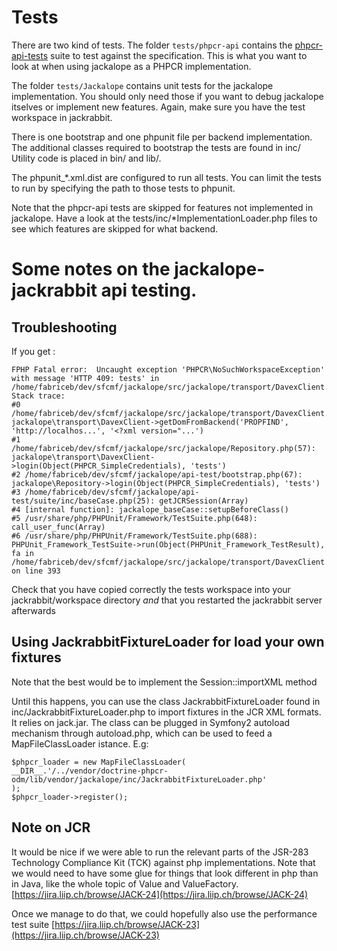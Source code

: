 # Tests

There are two kind of tests. The folder ``tests/phpcr-api`` contains the
[phpcr-api-tests](https://github.com/phpcr/phpcr-api-tests/) suite to test
against the specification. This is what you want to look at when using
jackalope as a PHPCR implementation.

The folder ``tests/Jackalope`` contains unit tests for the jackalope
implementation. You should only need those if you want to debug jackalope
itselves or implement new features. Again, make sure you have the test
workspace in jackrabbit.


There is one bootstrap and one phpunit file per backend implementation.
The additional classes required to bootstrap the tests are found in inc/
Utility code is placed in bin/ and lib/.


The phpunit_*.xml.dist are configured to run all tests. You can limit the tests
to run by specifying the path to those tests to phpunit.

Note that the phpcr-api tests are skipped for features not implemented in
jackalope. Have a look at the tests/inc/*ImplementationLoader.php files to see
which features are skipped for what backend.


# Some notes on the jackalope-jackrabbit api testing.

## Troubleshooting

If you get :

    FPHP Fatal error:  Uncaught exception 'PHPCR\NoSuchWorkspaceException' with message 'HTTP 409: tests' in /home/fabriceb/dev/sfcmf/jackalope/src/jackalope/transport/DavexClient.php:393
    Stack trace:
    #0 /home/fabriceb/dev/sfcmf/jackalope/src/jackalope/transport/DavexClient.php(104): jackalope\transport\DavexClient->getDomFromBackend('PROPFIND', 'http://localhos...', '<?xml version="...')
    #1 /home/fabriceb/dev/sfcmf/jackalope/src/jackalope/Repository.php(57): jackalope\transport\DavexClient->login(Object(PHPCR_SimpleCredentials), 'tests')
    #2 /home/fabriceb/dev/sfcmf/jackalope/api-test/bootstrap.php(67): jackalope\Repository->login(Object(PHPCR_SimpleCredentials), 'tests')
    #3 /home/fabriceb/dev/sfcmf/jackalope/api-test/suite/inc/baseCase.php(25): getJCRSession(Array)
    #4 [internal function]: jackalope_baseCase::setupBeforeClass()
    #5 /usr/share/php/PHPUnit/Framework/TestSuite.php(648): call_user_func(Array)
    #6 /usr/share/php/PHPUnit/Framework/TestSuite.php(688): PHPUnit_Framework_TestSuite->run(Object(PHPUnit_Framework_TestResult), fa in /home/fabriceb/dev/sfcmf/jackalope/src/jackalope/transport/DavexClient.php on line 393

Check that you have copied correctly the tests workspace into your jackrabbit/workspace directory *and* that you restarted the jackrabbit server afterwards


## Using JackrabbitFixtureLoader for load your own fixtures

Note that the best would be to implement the Session::importXML method

Until this happens, you can use the class JackrabbitFixtureLoader found in
inc/JackrabbitFixtureLoader.php to import fixtures in the JCR XML formats.
It relies on jack.jar. The class can be plugged in Symfony2 autoload mechanism
through autoload.php, which can be used to feed a MapFileClassLoader istance. E.g:


    $phpcr_loader = new MapFileClassLoader(
    __DIR__.'/../vendor/doctrine-phpcr-odm/lib/vendor/jackalope/inc/JackrabbitFixtureLoader.php'
    );
    $phpcr_loader->register();


## Note on JCR

It would be nice if we were able to run the relevant parts of the JSR-283
Technology Compliance Kit (TCK) against php implementations. Note that we would
need to have some glue for things that look different in php than in Java, like
the whole topic of Value and ValueFactory.
[https://jira.liip.ch/browse/JACK-24](https://jira.liip.ch/browse/JACK-24)

Once we manage to do that, we could hopefully also use the performance test suite
[https://jira.liip.ch/browse/JACK-23](https://jira.liip.ch/browse/JACK-23)

